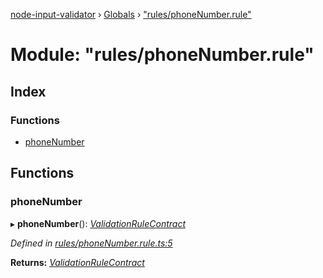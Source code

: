 [node-input-validator](../README.md) › [Globals](../globals.md) › ["rules/phoneNumber.rule"](_rules_phonenumber_rule_.md)

# Module: "rules/phoneNumber.rule"

## Index

### Functions

* [phoneNumber](_rules_phonenumber_rule_.md#phonenumber)

## Functions

###  phoneNumber

▸ **phoneNumber**(): *[ValidationRuleContract](../interfaces/_contracts_.validationrulecontract.md)*

*Defined in [rules/phoneNumber.rule.ts:5](https://github.com/bitnbytesio/node-input-validator/blob/f6990fa/src/rules/phoneNumber.rule.ts#L5)*

**Returns:** *[ValidationRuleContract](../interfaces/_contracts_.validationrulecontract.md)*
